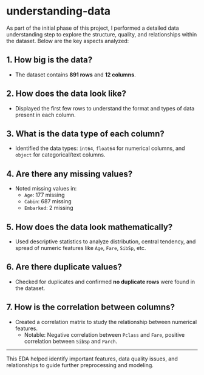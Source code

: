 # understanding-data

As part of the initial phase of this project, I performed a detailed data understanding step to explore the structure, quality, and relationships within the dataset. Below are the key aspects analyzed:

## 1. How big is the data?
- The dataset contains **891 rows** and **12 columns**.

## 2. How does the data look like?
- Displayed the first few rows to understand the format and types of data present in each column.

## 3. What is the data type of each column?
- Identified the data types: `int64`, `float64` for numerical columns, and `object` for categorical/text columns.

## 4. Are there any missing values?
- Noted missing values in:
  - `Age`: 177 missing
  - `Cabin`: 687 missing
  - `Embarked`: 2 missing

## 5. How does the data look mathematically?
- Used descriptive statistics to analyze distribution, central tendency, and spread of numeric features like `Age`, `Fare`, `SibSp`, etc.

## 6. Are there duplicate values?
- Checked for duplicates and confirmed **no duplicate rows** were found in the dataset.

## 7. How is the correlation between columns?
- Created a correlation matrix to study the relationship between numerical features.
  - Notable: Negative correlation between `Pclass` and `Fare`, positive correlation between `SibSp` and `Parch`.

---

This EDA helped identify important features, data quality issues, and relationships to guide further preprocessing and modeling.
